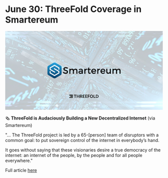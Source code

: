 # June 30: ThreeFold Coverage in Smartereum

![](img/tfsmartereum.jpg)

🗞 **ThreeFold is Audaciously Building a New Decentralized Internet** (via Smartereum)

"... The ThreeFold project is led by a 65-[person] team of disruptors with a common goal: to put sovereign control of the internet in everybody’s hand.

It goes without saying that these visionaries desire a true democracy of the internet: an internet of the people, by the people and for all people everywhere."

Full article [here](https://smartereum.com/189750/threefold-is-audaciously-building-a-new-decentralized-internet/)
